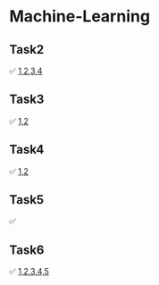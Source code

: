 # Machine-Learning
## Task2
✅ [1,2,3,4](https://github.com/Pablito123qwe/Machine-Learning/commit/a6e9300a178553827a20298ef62cf668e9d649f2)

## Task3
✅ [1,2](https://github.com/Pablito123qwe/Machine-Learning/commit/acfec0d9ad440fdb139e75d1a74c5920991928f5)

## Task4
✅ [1,2](https://github.com/Pablito123qwe/Machine-Learning/commit/32cb45011904dd048615c671bcd84d051fee809d)

## Task5
✅

## Task6
✅ [1,2,3,4,5](https://github.com/Pablito123qwe/Machine-Learning/commit/be479ccb81951dd8d51da2a82359899e59de4b64)
